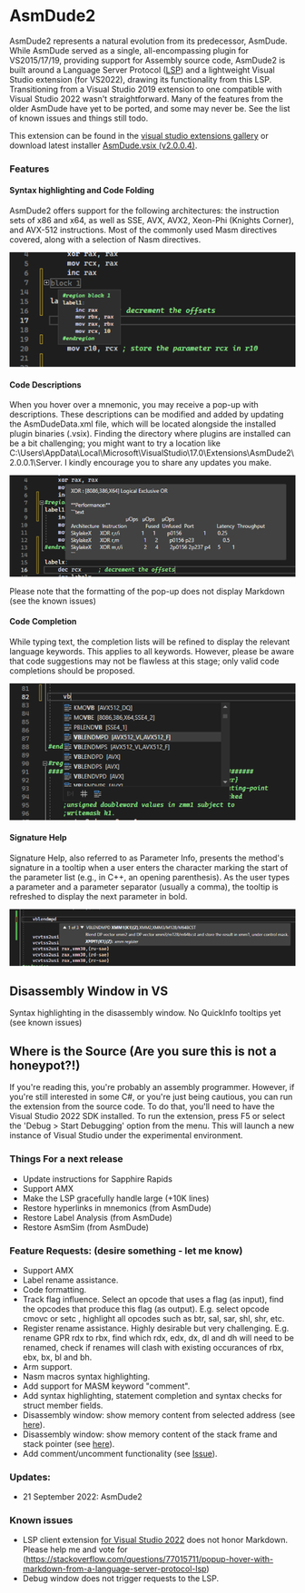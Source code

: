 # AsmDude2
AsmDude2 represents a natural evolution from its predecessor, AsmDude. While AsmDude served as a 
single, all-encompassing plugin for VS2015/17/19, providing support for Assembly source code, 
AsmDude2 is built around a Language Server Protocol ([LSP](https://microsoft.github.io/language-server-protocol/))
and a lightweight Visual Studio extension (for VS2022), drawing its functionality from this LSP. 
Transitioning from a Visual Studio 2019 extension to one compatible with Visual Studio 2022 wasn't 
straightforward. Many of the features from the older AsmDude have yet to be ported, and some may 
never be. See the list of known issues and things still todo.

This extension can be found in the [visual studio extensions gallery](https://marketplace.visualstudio.com/items?itemName=Henk-JanLebbink.AsmDude2)
or download latest installer [AsmDude.vsix (v2.0.0.4)](https://github.com/HJLebbink/asm-dude/releases/download/v2.0.0.4/Asmdude2.v2-0-0-4.vsix). 

### Features

#### Syntax highlighting and Code Folding
AsmDude2 offers support for the following architectures: the instruction sets of x86 and x64, as well as 
SSE, AVX, AVX2, Xeon-Phi (Knights Corner), and AVX-512 instructions.
Most of the commonly used Masm directives covered, along with a selection of Nasm directives.

![label-analysis](https://github.com/HJLebbink/asm-dude/blob/master/Images/AsmDude2-syntax-highlighting.png?raw=true "Syntax highlighting")

#### Code Descriptions
When you hover over a mnemonic, you may receive a pop-up with descriptions. These descriptions 
can be modified and added by updating the AsmDudeData.xml file, which will be located alongside
the installed plugin binaries (.vsix). Finding the directory where plugins are installed can be
a bit challenging; you might want to try a location like C:\Users<user>\AppData\Local\Microsoft\VisualStudio\17.0\Extensions\AsmDude2\2.0.0.1\Server.
I kindly encourage you to share any updates you make.

![code-descriptions](https://github.com/HJLebbink/asm-dude/blob/master/Images/AsmDude2-descriptions.png?raw=true "Code descriptions")

Please note that the formatting of the pop-up does not display Markdown (see the known issues)

#### Code Completion 
While typing text, the completion lists will be refined to display the relevant 
language keywords. This applies to all keywords. However, please be aware that code suggestions 
may not be flawless at this stage; only valid code completions should be proposed.

![code-completion](https://github.com/HJLebbink/asm-dude/blob/master/Images/AsmDude2-code-completion.png?raw=true "Code Completion")

#### Signature Help
Signature Help, also referred to as Parameter Info, presents the method's signature in a tooltip when
a user enters the character marking the start of the parameter list (e.g., in C++, an opening parenthesis). 
As the user types a parameter and a parameter separator (usually a comma), 
the tooltip is refreshed to display the next parameter in bold.

![label-analysis](https://github.com/HJLebbink/asm-dude/blob/master/Images/AsmDude2-signature-help.png?raw=true "Signature Help")

## Disassembly Window in VS
Syntax highlighting in the disassembly window. No QuickInfo tooltips yet (see known issues)

## Where is the Source (Are you sure this is not a honeypot?!)
If you're reading this, you're probably an assembly programmer. However, if you're still interested 
in some C#, or you're just being cautious, you can run the extension from the source code. To do 
that, you'll need to have the Visual Studio 2022 SDK installed. To run the extension, press F5 or 
select the 'Debug > Start Debugging' option from the menu. This will launch a new instance of Visual 
Studio under the experimental environment.

### Things For a next release
* Update instructions for Sapphire Rapids
* Support AMX
* Make the LSP gracefully handle large (+10K lines)
* Restore hyperlinks in mnemonics (from AsmDude)
* Restore Label Analysis (from AsmDude)
* Restore AsmSim (from AsmDude)

### Feature Requests: (desire something - let me know)
* Support AMX
* Label rename assistance.
* Code formatting.
* Track flag influence. Select an opcode that uses a flag (as input), find the opcodes that produce this flag (as output). E.g.  select opcode cmovc or setc , highlight all opcodes such as btr, sal, sar, shl, shr, etc.
* Register rename assistance. Highly desirable but very challenging. E.g. rename GPR rdx to rbx, find which rdx, edx, dx, dl and dh will need to be renamed, check if renames will clash with existing occurances of rbx, ebx, bx, bl and bh.
* Arm support.
* Nasm macros syntax highlighting.
* Add support for MASM keyword "comment".
* Add syntax highlighting, statement completion and syntax checks for struct member fields.
* Disassembly window: show memory content from selected address (see [here](https://github.com/HJLebbink/asm-dude/issues/72)).
* Disassembly window: show memory content of the stack frame and stack pointer (see [here](https://github.com/HJLebbink/asm-dude/issues/72)).
* Add comment/uncomment functionality (see [Issue](https://github.com/HJLebbink/asm-dude/issues/76)).

### Updates:
* 21 September 2022: AsmDude2

### Known issues
* LSP client extension [for Visual Studio 2022](https://www.nuget.org/packages/Microsoft.VisualStudio.LanguageServer.Protocol.Extensions) does not honor Markdown. Please help me and vote for (https://stackoverflow.com/questions/77015711/popup-hover-with-markdown-from-a-language-server-protocol-lsp)
* Debug window does not trigger requests to the LSP. 
